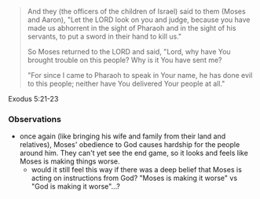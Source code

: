 > And they (the officers of the children of Israel) said to them (Moses and
> Aaron), "Let the LORD look on you and judge, because you have made us
> abhorrent in the sight of Pharaoh and in the sight of his servants, to put a
> sword in their hand to kill us."
>
> So Moses returned to the LORD and said, "Lord, why have You brought trouble on
> this people? Why is it You have sent me?
>
> "For since I came to Pharaoh to speak in Your name, he has done evil to this
> people; neither have You delivered Your people at all."

Exodus 5:21-23

### Observations
- once again (like bringing his wife and family from their land and relatives),
  Moses' obedience to God causes hardship for the people around him. They can't
  yet see the end game, so it looks and feels like Moses is making things worse.
   - would it still feel this way if there was a deep belief that Moses is
     acting on instructions from God? "Moses is making it worse" vs "God is
     making it worse"...?
